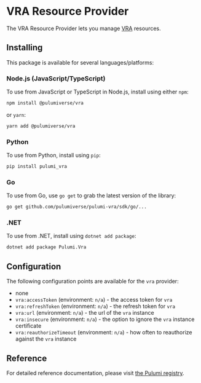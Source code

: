 # VRA Resource Provider

The VRA Resource Provider lets you manage [VRA](https://www.vmware.com/products/vrealize-automation.html) resources.

## Installing

This package is available for several languages/platforms:

### Node.js (JavaScript/TypeScript)

To use from JavaScript or TypeScript in Node.js, install using either `npm`:

```bash
npm install @pulumiverse/vra
```

or `yarn`:

```bash
yarn add @pulumiverse/vra
```

### Python

To use from Python, install using `pip`:

```bash
pip install pulumi_vra
```

### Go

To use from Go, use `go get` to grab the latest version of the library:

```bash
go get github.com/pulumiverse/pulumi-vra/sdk/go/...
```

### .NET

To use from .NET, install using `dotnet add package`:

```bash
dotnet add package Pulumi.Vra
```

## Configuration

The following configuration points are available for the `vra` provider:

- none
- `vra:accessToken` (environment: `n/a`) - the access token for `vra`
- `vra:refreshToken` (environment: `n/a`) - the refresh token for `vra`
- `vra:url` (environment: `n/a`) - the url of the `vra` instance
- `vra:insecure` (environment: `n/a`) - the option to ignore the `vra` instance certificate
- `vra:reauthorizeTimeout` (environment: `n/a`) - how often to reauthorize against the `vra` instance

## Reference

For detailed reference documentation, please visit [the Pulumi registry](https://www.pulumi.com/registry/packages/foo/api-docs/).
